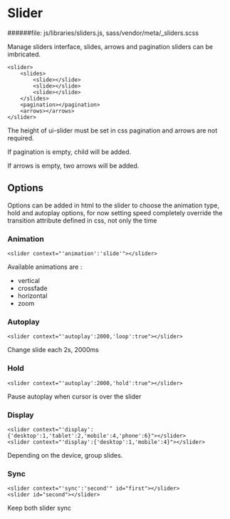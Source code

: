 # Slider
   
######file: js/libraries/sliders.js, sass/vendor/meta/_sliders.scss
 
Manage sliders interface, slides, arrows and pagination sliders can be imbricated.

~~~~          
<slider>
    <slides>
        <slide></slide>
        <slide></slide>
        <slide></slide>
    </slides>
    <pagination></pagination>
    <arrows></arrows>
</slider>
~~~~
     
The height of ui-slider must be set in css
pagination and arrows are not required.
    
If pagination is empty, child will be added.

If arrows is empty, two arrows will be added.
 
## Options    

Options can be added in html to the slider to choose the animation type, hold and autoplay options,
for now setting speed completely override the transition attribute defined in css, not only the time

### Animation
~~~~
<slider context="'animation':'slide'"></slider>
~~~~
    
Available animations are :

* vertical
* crossfade
* horizontal
* zoom 

### Autoplay
~~~~
<slider context="'autoplay':2000,'loop':true"></slider>
~~~~

Change slide each 2s, 2000ms

### Hold
~~~~
<slider context="'autoplay':2000,'hold':true"></slider>
~~~~

Pause autoplay when cursor is over the slider

### Display
~~~~
<slider context="'display':{'desktop':1,'tablet':2,'mobile':4,'phone':6}"></slider>
<slider context="'display':{'desktop':1,'mobile':4}"></slider>
~~~~

Depending on the device, group slides.

### Sync
~~~~
<slider context="'sync':'second'" id="first"></slider>
<slider id="second"></slider>
~~~~

Keep both slider sync 
